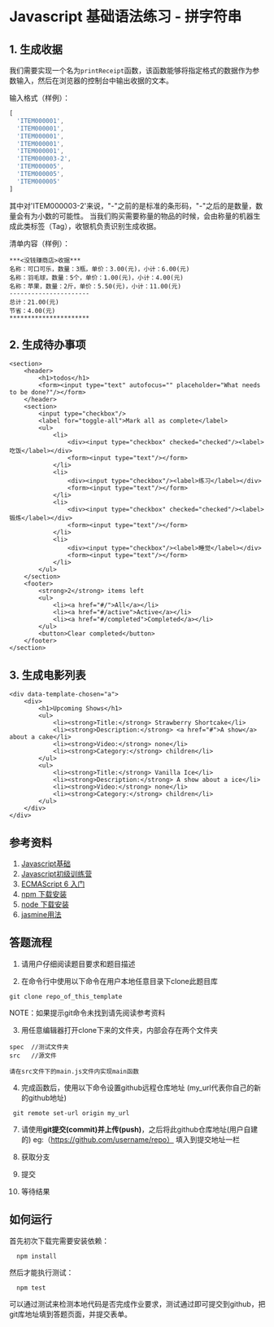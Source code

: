 # Javascript 基础语法练习 - 拼字符串

## 1. 生成收据

我们需要实现一个名为`printReceipt`函数，该函数能够将指定格式的数据作为参数输入，然后在浏览器的控制台中输出收据的文本。

输入格式（样例）：

```javascript
[
  'ITEM000001',
  'ITEM000001',
  'ITEM000001',
  'ITEM000001',
  'ITEM000001',
  'ITEM000003-2',
  'ITEM000005',
  'ITEM000005',
  'ITEM000005'
]
```

其中对'ITEM000003-2'来说，"-"之前的是标准的条形码，"-"之后的是数量，数量会有为小数的可能性。
当我们购买需要称量的物品的时候，会由称量的机器生成此类标签（Tag），收银机负责识别生成收据。


清单内容（样例）：

```
***<没钱赚商店>收据***
名称：可口可乐，数量：3瓶，单价：3.00(元)，小计：6.00(元)
名称：羽毛球，数量：5个，单价：1.00(元)，小计：4.00(元)
名称：苹果，数量：2斤，单价：5.50(元)，小计：11.00(元)
----------------------
总计：21.00(元)
节省：4.00(元)
**********************
```

## 2. 生成待办事项
```
<section>
    <header>
        <h1>todos</h1>
        <form><input type="text" autofocus="" placeholder="What needs to be done?"/></form>
    </header>
    <section>
        <input type="checkbox"/>
        <label for="toggle-all">Mark all as complete</label>
        <ul>
            <li>
                <div><input type="checkbox" checked="checked"/><label>吃饭</label></div>
                <form><input type="text"/></form>
            </li>
            <li>
                <div><input type="checkbox"/><label>练习</label></div>
                <form><input type="text"/></form>
            </li>
            <li>
                <div><input type="checkbox" checked="checked"/><label>锻炼</label></div>
                <form><input type="text"/></form>
            </li>
            <li>
                <div><input type="checkbox"/><label>睡觉</label></div>
                <form><input type="text"/></form>
            </li>
        </ul>
    </section>
    <footer>
        <strong>2</strong> items left
        <ul>
            <li><a href="#/">All</a></li>
            <li><a href="#/active">Active</a></li>
            <li><a href="#/completed">Completed</a></li>
        </ul>
        <button>Clear completed</button>
    </footer>
</section>
```

## 3. 生成电影列表
```
<div data-template-chosen="a">
    <div>
        <h1>Upcoming Shows</h1>
        <ul>
            <li><strong>Title:</strong> Strawberry Shortcake</li>
            <li><strong>Description:</strong> <a href="#">A show</a> about a cake</li>
            <li><strong>Video:</strong> none</li>
            <li><strong>Category:</strong> children</li>
        </ul>
        <ul>
            <li><strong>Title:</strong> Vanilla Ice</li>
            <li><strong>Description:</strong> A show about a ice</li>
            <li><strong>Video:</strong> none</li>
            <li><strong>Category:</strong> children</li>
        </ul>
    </div>
</div>
```

## 参考资料
1. [Javascript基础](http://codefordream.com/courses/js_basic/sections)
2. [Javascript初级训练营](http://codefordream.com/courses/js_learning_camps/sections)
3. [ECMAScript 6 入门](http://es6.ruanyifeng.com/)
4. [npm 下载安装](https://github.com/npm/npm)
5. [node 下载安装](https://github.com/creationix/nvm)
6. [jasmine用法](http://jasmine.github.io/2.4/introduction.html)

## 答题流程

1. 请用户仔细阅读题目要求和题目描述

2. 在命令行中使用以下命令在用户本地任意目录下clone此题目库

```
git clone repo_of_this_template
```

NOTE：如果提示git命令未找到请先阅读参考资料

3. 用任意编辑器打开clone下来的文件夹，内部会存在两个文件夹

```
spec  //测试文件夹
src   //源文件
```

`请在src文件下的main.js文件内实现main函数`

4. 完成函数后，使用以下命令设置github远程仓库地址 (my_url代表你自己的新的github地址)
```
 git remote set-url origin my_url
```
7. 请使用**git提交(commit)**并**上传(push)**，之后将此github仓库地址(用户自建的) eg:（https://github.com/username/repo） 填入到提交地址一栏 

8. 获取分支

9. 提交

10. 等待结果


## 如何运行

首先初次下载完需要安装依赖：

```
  npm install
```

然后才能执行测试：

```
  npm test
```

可以通过测试来检测本地代码是否完成作业要求，测试通过即可提交到github，把git库地址填到答题页面，并提交表单。
    
